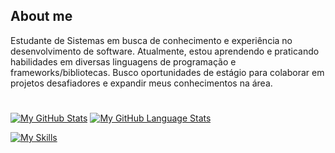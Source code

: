  ## About me
Estudante de Sistemas em busca de conhecimento e experiência no desenvolvimento de software. Atualmente, estou aprendendo e praticando habilidades em diversas linguagens de programação e frameworks/bibliotecas. Busco oportunidades de estágio para colaborar em projetos desafiadores e expandir meus conhecimentos na área.

#


<!-- 
[![My GitHub Stats](https://github-readme-stats.vercel.app/api/?username=maicondguerian&count_private=false&theme=dark&showicons=true)]() -->
<!-- ![Anurag's GitHub stats](https://github-readme-stats.vercel.app/api?username=maicondguerian&show_icons=false&theme=dark)
[![My GitHub Language Stats](https://github-readme-stats.vercel.app/api/top-langs/?username=maicondguerian&layout=compact&theme=dark)]()
 -->


[![My GitHub Stats](https://github-readme-stats.vercel.app/api/?username=maicondguerian&count_private=true&theme=dark&showicons=true)]()
[![My GitHub Language Stats](https://github-readme-stats.vercel.app/api/top-langs/?username=maicondguerian&langs_count=5&layout=compact&theme=dark)]()

[![My Skills](https://skillicons.dev/icons?i=html,css,js,jquery,react,nextjs,styledcomponents,git,vite,sass)](https://skillicons.dev)



